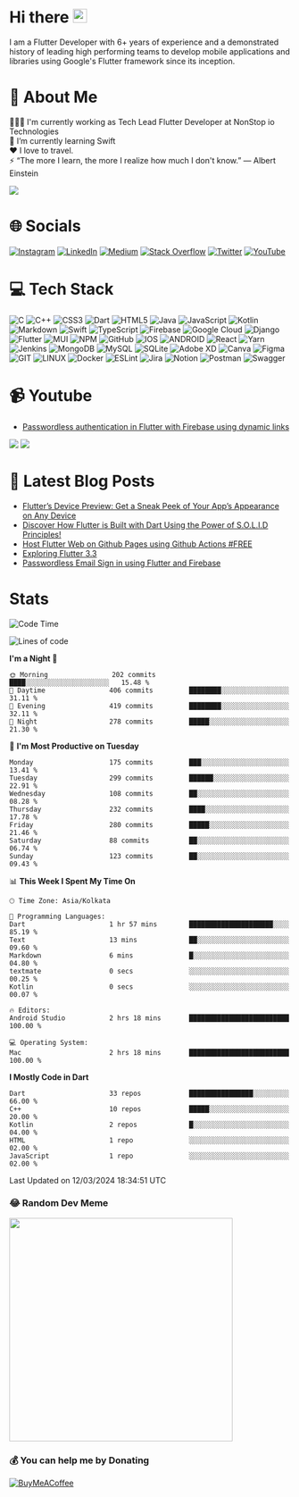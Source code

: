 # Hi there <img src="https://media.giphy.com/media/hvRJCLFzcasrR4ia7z/giphy.gif" width="25px">

I am a Flutter Developer with 6+ years of experience and a demonstrated history of leading high performing teams to develop mobile applications and libraries using Google's Flutter framework since its inception.

# 💫 About Me
👨🏾‍💻 I'm currently working as Tech Lead Flutter Developer at NonStop io Technologies<br>🌱 I’m currently learning Swift<br>❤️ I love to travel.<br>⚡ “The more I learn, the more I realize how much I don't know.” ― Albert Einstein

[![](https://visitcount.itsvg.in/api?id=projectaj14&icon=0&color=0)](https://visitcount.itsvg.in)

# 🌐 Socials
[![Instagram](https://img.shields.io/badge/Instagram-%23E4405F.svg?logo=Instagram&logoColor=white)](https://instagram.com/codelife.14) [![LinkedIn](https://img.shields.io/badge/LinkedIn-%230077B5.svg?logo=linkedin&logoColor=white)](https://linkedin.com/in/ajaykumar2114) [![Medium](https://img.shields.io/badge/Medium-12100E?logo=medium&logoColor=white)](https://medium.com/@ajay.kumar_14) [![Stack Overflow](https://img.shields.io/badge/-Stackoverflow-FE7A16?logo=stack-overflow&logoColor=white)](https://stackoverflow.com/users/2868455) [![Twitter](https://img.shields.io/badge/Twitter-%231DA1F2.svg?logo=Twitter&logoColor=white)](https://twitter.com/AjayK_14) [![YouTube](https://img.shields.io/badge/YouTube-%23FF0000.svg?logo=YouTube&logoColor=white)](https://youtube.com/@UCyV2fy32RyPgOco83tMkR-g) 

# 💻 Tech Stack
![C](https://img.shields.io/badge/c-%2300599C.svg?style=for-the-badge&logo=c&logoColor=white) ![C++](https://img.shields.io/badge/c++-%2300599C.svg?style=for-the-badge&logo=c%2B%2B&logoColor=white) ![CSS3](https://img.shields.io/badge/css3-%231572B6.svg?style=for-the-badge&logo=css3&logoColor=white) ![Dart](https://img.shields.io/badge/dart-%230175C2.svg?style=for-the-badge&logo=dart&logoColor=white) ![HTML5](https://img.shields.io/badge/html5-%23E34F26.svg?style=for-the-badge&logo=html5&logoColor=white) ![Java](https://img.shields.io/badge/java-%23ED8B00.svg?style=for-the-badge&logo=java&logoColor=white) ![JavaScript](https://img.shields.io/badge/javascript-%23323330.svg?style=for-the-badge&logo=javascript&logoColor=%23F7DF1E) ![Kotlin](https://img.shields.io/badge/kotlin-%230095D5.svg?style=for-the-badge&logo=kotlin&logoColor=white) ![Markdown](https://img.shields.io/badge/markdown-%23000000.svg?style=for-the-badge&logo=markdown&logoColor=white) ![Swift](https://img.shields.io/badge/swift-F54A2A?style=for-the-badge&logo=swift&logoColor=white) ![TypeScript](https://img.shields.io/badge/typescript-%23007ACC.svg?style=for-the-badge&logo=typescript&logoColor=white) ![Firebase](https://img.shields.io/badge/firebase-%23039BE5.svg?style=for-the-badge&logo=firebase) ![Google Cloud](https://img.shields.io/badge/Google%20Cloud-%234285F4.svg?style=for-the-badge&logo=google-cloud&logoColor=white) ![Django](https://img.shields.io/badge/django-%23092E20.svg?style=for-the-badge&logo=django&logoColor=white) ![Flutter](https://img.shields.io/badge/Flutter-%2302569B.svg?style=for-the-badge&logo=Flutter&logoColor=white) ![MUI](https://img.shields.io/badge/MUI-%230081CB.svg?style=for-the-badge&logo=material-ui&logoColor=white) ![NPM](https://img.shields.io/badge/NPM-%23000000.svg?style=for-the-badge&logo=npm&logoColor=white) ![GitHub](https://img.shields.io/badge/GitHub-%23121011.svg?style=for-the-badge&logo=github&logoColor=white) ![IOS](https://img.shields.io/badge/IOS-%2320232a.svg?style=for-the-badge&logo=apple&logoColor=white) ![ANDROID](https://img.shields.io/badge/android-%2320232a.svg?style=for-the-badge&logo=android&logoColor=%a4c639) ![React](https://img.shields.io/badge/react-%2320232a.svg?style=for-the-badge&logo=react&logoColor=%2361DAFB) ![Yarn](https://img.shields.io/badge/yarn-%232C8EBB.svg?style=for-the-badge&logo=yarn&logoColor=white) ![Jenkins](https://img.shields.io/badge/jenkins-%232C5263.svg?style=for-the-badge&logo=jenkins&logoColor=white) ![MongoDB](https://img.shields.io/badge/MongoDB-%234ea94b.svg?style=for-the-badge&logo=mongodb&logoColor=white) ![MySQL](https://img.shields.io/badge/mysql-%2300f.svg?style=for-the-badge&logo=mysql&logoColor=white) ![SQLite](https://img.shields.io/badge/sqlite-%2307405e.svg?style=for-the-badge&logo=sqlite&logoColor=white) ![Adobe XD](https://img.shields.io/badge/Adobe%20XD-470137?style=for-the-badge&logo=Adobe%20XD&logoColor=#FF61F6) ![Canva](https://img.shields.io/badge/Canva-%2300C4CC.svg?style=for-the-badge&logo=Canva&logoColor=white) 	![Figma](https://img.shields.io/badge/figma-%23F24E1E.svg?style=for-the-badge&logo=figma&logoColor=white) ![GIT](https://img.shields.io/badge/Git-fc6d26?style=for-the-badge&logo=git&logoColor=white) ![LINUX](https://img.shields.io/badge/Linux-FCC624?style=for-the-badge&logo=linux&logoColor=black) ![Docker](https://img.shields.io/badge/docker-%230db7ed.svg?style=for-the-badge&logo=docker&logoColor=white) ![ESLint](https://img.shields.io/badge/ESLint-4B3263?style=for-the-badge&logo=eslint&logoColor=white) ![Jira](https://img.shields.io/badge/jira-%230A0FFF.svg?style=for-the-badge&logo=jira&logoColor=white) ![Notion](https://img.shields.io/badge/Notion-%23000000.svg?style=for-the-badge&logo=notion&logoColor=white) ![Postman](https://img.shields.io/badge/Postman-FF6C37?style=for-the-badge&logo=postman&logoColor=white) ![Swagger](https://img.shields.io/badge/-Swagger-%23Clojure?style=for-the-badge&logo=swagger&logoColor=white)

# 📹 Youtube

- [Passwordless authentication in Flutter with Firebase using dynamic links](https://www.youtube.com/watch?v=JHTSgFl8VH0)

[<img src="https://img.shields.io/youtube/channel/subscribers/UCyV2fy32RyPgOco83tMkR-g?style=social" />][youtube]
[<img src="https://img.shields.io/youtube/channel/views/UCyV2fy32RyPgOco83tMkR-g?style=social" />][youtube]

# 📕 Latest Blog Posts

<!-- BLOG-POST-LIST:START -->
- [Flutter’s Device Preview: Get a Sneak Peek of Your App’s Appearance on Any Device](https://blog.nonstopio.com/flutters-device-preview-get-a-sneak-peek-of-your-app-s-appearance-on-any-device-c55526604588?source=rss-809bf38703df------2)
- [Discover How Flutter is Built with Dart Using the Power of S.O.L.I.D Principles!](https://blog.nonstopio.com/discover-how-flutter-is-built-with-dart-using-the-power-of-s-o-l-i-d-principles-459781210913?source=rss-809bf38703df------2)
- [Host Flutter Web on Github Pages using Github Actions #FREE](https://blog.nonstopio.com/host-flutter-web-on-github-pages-using-github-actions-free-168585ec2981?source=rss-809bf38703df------2)
- [Exploring Flutter 3.3](https://blog.nonstopio.com/exploring-the-new-flutter-3-3-4d9e0fd062ff?source=rss-809bf38703df------2)
- [Passwordless Email Sign in using Flutter and Firebase](https://blog.nonstopio.com/passwordless-email-sign-in-using-flutter-and-firebase-36f159c9d1aa?source=rss-809bf38703df------2)
<!-- BLOG-POST-LIST:END -->

# Stats

<!--START_SECTION:waka-->
![Code Time](http://img.shields.io/badge/Code%20Time-948%20hrs%2012%20mins-blue)

![Lines of code](https://img.shields.io/badge/From%20Hello%20World%20I%27ve%20Written-1.5%20million%20lines%20of%20code-blue)

**I'm a Night 🦉** 

```text
🌞 Morning                202 commits         ████░░░░░░░░░░░░░░░░░░░░░   15.48 % 
🌆 Daytime                406 commits         ████████░░░░░░░░░░░░░░░░░   31.11 % 
🌃 Evening                419 commits         ████████░░░░░░░░░░░░░░░░░   32.11 % 
🌙 Night                  278 commits         █████░░░░░░░░░░░░░░░░░░░░   21.30 % 
```
📅 **I'm Most Productive on Tuesday** 

```text
Monday                   175 commits         ███░░░░░░░░░░░░░░░░░░░░░░   13.41 % 
Tuesday                  299 commits         ██████░░░░░░░░░░░░░░░░░░░   22.91 % 
Wednesday                108 commits         ██░░░░░░░░░░░░░░░░░░░░░░░   08.28 % 
Thursday                 232 commits         ████░░░░░░░░░░░░░░░░░░░░░   17.78 % 
Friday                   280 commits         █████░░░░░░░░░░░░░░░░░░░░   21.46 % 
Saturday                 88 commits          ██░░░░░░░░░░░░░░░░░░░░░░░   06.74 % 
Sunday                   123 commits         ██░░░░░░░░░░░░░░░░░░░░░░░   09.43 % 
```


📊 **This Week I Spent My Time On** 

```text
🕑︎ Time Zone: Asia/Kolkata

💬 Programming Languages: 
Dart                     1 hr 57 mins        █████████████████████░░░░   85.19 % 
Text                     13 mins             ██░░░░░░░░░░░░░░░░░░░░░░░   09.60 % 
Markdown                 6 mins              █░░░░░░░░░░░░░░░░░░░░░░░░   04.80 % 
textmate                 0 secs              ░░░░░░░░░░░░░░░░░░░░░░░░░   00.25 % 
Kotlin                   0 secs              ░░░░░░░░░░░░░░░░░░░░░░░░░   00.07 % 

🔥 Editors: 
Android Studio           2 hrs 18 mins       █████████████████████████   100.00 % 

💻 Operating System: 
Mac                      2 hrs 18 mins       █████████████████████████   100.00 % 
```

**I Mostly Code in Dart** 

```text
Dart                     33 repos            ████████████████░░░░░░░░░   66.00 % 
C++                      10 repos            █████░░░░░░░░░░░░░░░░░░░░   20.00 % 
Kotlin                   2 repos             █░░░░░░░░░░░░░░░░░░░░░░░░   04.00 % 
HTML                     1 repo              ░░░░░░░░░░░░░░░░░░░░░░░░░   02.00 % 
JavaScript               1 repo              ░░░░░░░░░░░░░░░░░░░░░░░░░   02.00 % 
```




 Last Updated on 12/03/2024 18:34:51 UTC
<!--END_SECTION:waka-->

### 😂 Random Dev Meme
<img src='https://randommeme-five.vercel.app/' style="height: 400px;"/>

### 💰 You can help me by Donating
  [![BuyMeACoffee](https://img.shields.io/badge/Buy%20Me%20a%20Coffee-ffdd00?style=for-the-badge&logo=buy-me-a-coffee&logoColor=black)](https://www.buymeacoffee.com/projectaj) 


[instagram]: https://www.instagram.com/projectaj14
[youtube]: https://www.youtube.com/channel/UCyV2fy32RyPgOco83tMkR-g
[linkedin]: https://linkedin.com/in/ajaykumar2114
[twitter]: https://twitter.com/AjayK_14
[Nodejs]: https://nodejs.org/en/
[aws]: https://aws.amazon.com/
[kubernetes]: https://kubernetes.io/
[docker]: https://www.docker.com/
[vscode]: https://code.visualstudio.com/
[github]: https://github.com/
[graphql]: https://graphql.org/
[react]: https://reactjs.org/
[mysql]: https://www.mysql.com/
[postgres]: https://www.postgresql.org/
[mongodb]: https://www.mongodb.com/
[python]: https://www.python.org/
[javascript]: https://developer.mozilla.org/en-US/docs/Web/JavaScript
[dart]: https://dart.dev/
[fastapi]: https://fastapi.tiangolo.com/
[flutter]: https://flutter.dev
[materialui]: https://material-ui.com/
[express]: http://expressjs.com/
[google cloud]: https://cloud.google.com/
[firebase]: https://firebase.google.com/
[code_magic]: https://codemagic.io/start/
[android]: https://android.com/
[ios]: https://developer.apple.com/
